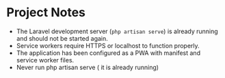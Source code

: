 # Project Notes

- The Laravel development server (`php artisan serve`) is already running and should not be started again.
- Service workers require HTTPS or localhost to function properly.
- The application has been configured as a PWA with manifest and service worker files.
- Never run php artisan serve ( it is already running)